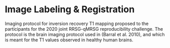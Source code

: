 # Image Labeling & Registration

Imaging protocol for inversion recovery T1 mapping proposed  to the participants for the 2020 joint RRSG-qMRSG reproducibility challenge. The protocol is the brain imaging protocol used in (Barral et al. 2010), and which is meant for the T1 values observed in healthy human brains.

